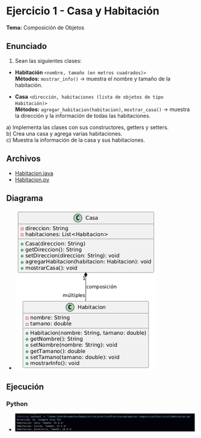# Ejercicio 1 - Casa y Habitación

**Tema:** Composición de Objetos

## Enunciado

1. Sean las siguientes clases:

- **Habitación** `<nombre, tamaño (en metros cuadrados)>`  
  **Métodos:** `mostrar_info()` → muestra el nombre y tamaño de la habitación.

- **Casa** `<dirección, habitaciones (lista de objetos de tipo Habitación)>`  
  **Métodos:** `agregar_habitacion(habitacion)`, `mostrar_casa()` → muestra la dirección y la información de todas las habitaciones.

a) Implementa las clases con sus constructores, getters y setters.  
b) Crea una casa y agrega varias habitaciones.  
c) Muestra la información de la casa y sus habitaciones.


## Archivos

- [Habitacion.java](./Habitacion.java)
- [Habitacion.py](./Habitacion.py)

## Diagrama

- ![Diagrama](./diagrama.png)

## Ejecución


### Python

- ![Ejecución](./ejecucionPython.png)
